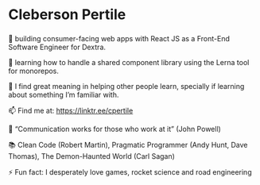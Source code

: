 # Cleberson Pertile

###

<!--
**cpertile/cpertile** is a ✨ _special_ ✨ repository because its `README.md` (this file) appears on your GitHub profile.
-->

🔭 building consumer-facing web apps with React JS as a Front-End Software Engineer for Dextra.

🌱 learning how to handle a shared component library using the Lerna tool for monorepos.

👥 I find great meaning in helping other people learn, specially if learning about something I’m familiar with.

📫 Find me at: https://linktr.ee/cpertile

💬 “Communication works for those who work at it” (John Powell)

📚 Clean Code (Robert Martin), Pragmatic Programmer (Andy Hunt, Dave Thomas), The Demon-Haunted World (Carl Sagan)

⚡ Fun fact: I desperately love games, rocket science and road engineering
